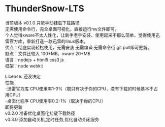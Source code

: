 # ThunderSnow-LTS
当前版本 v0.1.0 只能手动挂载下载路径  
无需使用命令行，完全桌面可视化，直接运行nw文件即可。  
个人觉得xware不太人性化，让新手老手安装、使用起来不那么简单，觉得使用迅雷官方库，重新打造一款迅雷的linux版本，  
优点：彻底实现轻松使用，无需安装 无需编译 无需命令行 git pull即可更新。  
缺点：文件比较大 100+MB，xware 20+MB  
语言：nodejs + html5 css3 js  
框架：node webkit  

License: 还没决定  
性能   
-迅雷官方库 CPU使用率1-3%（取只有决于你的CPU，没有下载的时候基本不占用CPU）  
-桌面化程序 CPU使用率0.2-1%（取决于你的CPU）  
即将更新  
v0.2.0 准备优化桌面化挂载下载路径  
v0.3.0 添加自动关机,定时任务,优化自动关闭服务

